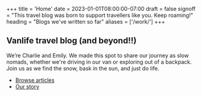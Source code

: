 +++
title = 'Home'
date = 2023-01-01T08:00:00-07:00
draft = false
signoff = "This travel blog was born to support travellers like you. Keep roaming!"
heading = "Blogs we've written so far"
aliases = ['/work/']
+++

## Vanlife travel blog (and beyond!!)
We’re Charlie and Emily. We made this spot to share our journey as slow nomads, whether we're driving in our van or exploring out of a backpack. Join us as we find the snow, bask in the sun, and just do life.

- [Browse articles](#)
- [Our story](#)